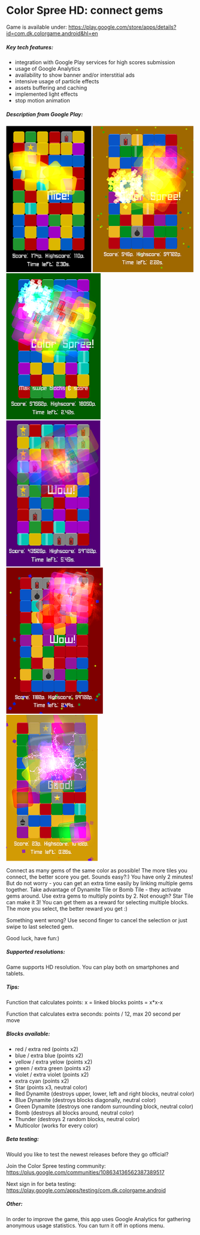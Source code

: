 # Color Spree HD: connect gems

Game is available under:
https://play.google.com/store/apps/details?id=com.dk.colorgame.android&hl=en

##### Key tech features:
- integration with Google Play services for high scores submission
- usage of Google Analytics
- availability to show banner and/or interstitial ads
- intensive usage of particle effects
- assets buffering and caching
- implemented light effects
- stop motion animation

##### Description from Google Play:

![Screen](https://raw.githubusercontent.com/dawidkotarba/ColorSpreeHD/master/documentation/readme/screen1.png)
![Screen](https://raw.githubusercontent.com/dawidkotarba/ColorSpreeHD/master/documentation/readme/screen9.png)
![Screen](https://raw.githubusercontent.com/dawidkotarba/ColorSpreeHD/master/documentation/readme/screen7.png)
![Screen](https://raw.githubusercontent.com/dawidkotarba/ColorSpreeHD/master/documentation/readme/screen8.png)
![Screen](https://raw.githubusercontent.com/dawidkotarba/ColorSpreeHD/master/documentation/readme/screen2.png)
![Screen](https://raw.githubusercontent.com/dawidkotarba/ColorSpreeHD/master/documentation/readme/screen10.png)

Connect as many gems of the same color as possible! The more tiles you connect, the better score you get. Sounds easy?:) You have only 2 minutes! But do not worry - you can get an extra time easily by linking multiple gems together.
Take advantage of Dynamite Tile or Bomb Tile - they activate gems around.
Use extra gems to multiply points by 2. Not enough? Star Tile can make it 3!
You can get them as a reward for selecting multiple blocks. The more you select, the better reward you get :)

Something went wrong? Use second finger to cancel the selection or just swipe to last selected gem.

Good luck, have fun:)

##### Supported resolutions:
Game supports HD resolution. You can play both on smartphones and tablets.

##### Tips:

Function that calculates points:
x = linked blocks
points = x*x-x

Function that calculates extra seconds:
points / 12, max 20 second per move

##### Blocks available:
- red / extra red (points x2)
- blue / extra blue (points x2)
- yellow / extra yelow (points x2)
- green / extra green (points x2)
- violet / extra violet (points x2)
- extra cyan (points x2)
- Star (points x3, neutral color)
- Red Dynamite (destroys upper, lower, left and right blocks, neutral color)
- Blue Dynamite (destroys blocks diagonally, neutral color)
- Green Dynamite (destroys one random surrounding block, neutral color)
- Bomb (destroys all blocks around, neutral color)
- Thunder (destroys 2 random blocks, neutral color)
- Multicolor (works for every color)

##### Beta testing:
Would you like to test the newest releases before they go official?

Join the Color Spree testing community:
https://plus.google.com/communities/108634136562387389517

Next sign in for beta testing:
https://play.google.com/apps/testing/com.dk.colorgame.android﻿

##### Other:
In order to improve the game, this app uses Google Analytics for gathering anonymous usage statistics.
You can turn it off in options menu.
